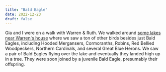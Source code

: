 ```yaml
---
title: "Bald Eagle"
date: 2022-12-23
draft: false
---
```


Gia and I were on a walk with Warren & Ruth. We walked around [some lakes near Warren's house](https://goo.gl/maps/dTQNCjK6Va8Rqy9HA) where we saw a ton of other birds besides just Bald Eagles, including Hooded Mergansers, Cormoranths, Robins, Red Bellied Woodpeckers, Northern Cardinals, and several Great Blue Herons. We saw a pair of Bald Eagles flying over the lake and eventually they landed high up in a tree. They were soon joined by a juvenile Bald Eagle, presumably their offspring.
